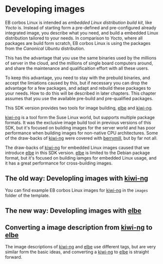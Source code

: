 # Developing images

EB corbos Linux is intended as _embedded Linux distribution build kit_, like _Yocto_ is.
Instead of starting form a pre-defined and pre-configured already integrated image, you describe
what you need, and build a embedded Linux distribution tailored to your needs.
In comparison to _Yocto_, where all packages are build form scratch, EB corbos Linux is using
the packages from the _Canonical Ubuntu_ distribution.

This has the advantage that you use the same binaries used by the millions of server in the cloud,
and the millions of single board computers around, and share the maintenance and qualificaition
effort with all these users.

To keep this advantage, you need to stay with the prebuild binaries, and accept the limiations caused
by this, but if necessary you can drop the advantage for a few packages, and adapt and rebuild
these packages to your needs. How to do this will be described in later chapters. This chapter assumes
that you use the available pre-build and pre-qualified packages.

This SDK version provides two tools for image building, [elbe](https://elbe-rfs.org/) and [kiwi-ng](https://osinside.github.io/kiwi/).

[kiwi-ng](https://osinside.github.io/kiwi/) is a tool form the Suse Linux world, but supports multiple package formats.
It was the exclusive image build tool in previous versions of this SDK, but it's focused on building images
for the server world and has poor performance when building images for non-native CPU architectures.
Some of the draw-backs of [kiwi-ng](https://osinside.github.io/kiwi/) were covered with [berrymill](https://github.com/isbm/berrymill),
but by far not all.

The draw-backs of [kiwi-ng](https://osinside.github.io/kiwi/) for embedded Linux images caused that we
introduce [elbe](https://elbe-rfs.org/) in this SDK version. [elbe](https://elbe-rfs.org/) is limited to
the Debian package format, but it's focused on building iamges for embedded Linux usage, and it
has a great performance for cross-building images.

## The old way: Developling images with [kiwi-ng](https://osinside.github.io/kiwi/)

You can find example EB corbos Linux images for [kiwi-ng](https://osinside.github.io/kiwi/) in the `images` folder
of the template.



## The new way: Developling images with [elbe](https://elbe-rfs.org/)

## Converting a image description from [kiwi-ng](https://osinside.github.io/kiwi/) to [elbe](https://elbe-rfs.org/)

The image descriptions of [kiwi-ng](https://osinside.github.io/kiwi/) and [elbe](https://elbe-rfs.org/) use different tags,
but are very similar form the basic ideas, and converting a [kiwi-ng](https://osinside.github.io/kiwi/) to [elbe](https://elbe-rfs.org/)
is straight forward.
